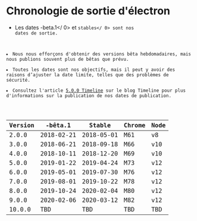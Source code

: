 # Chronologie de sortie d'électron

* Les dates -beta.1</ 0> et <code>stables</ 0> sont nos dates de sortie.</li>
<li>Nous nous efforçons d'obtenir des versions bêta hebdomadaires, mais nous publions souvent plus de bêtas que prévu.</li>
<li>Toutes les dates sont nos objectifs, mais il peut y avoir des raisons d’ajuster la date limite, telles que des problèmes de sécurité.</li>
<li>Consultez l'article <a href="https://electronjs.org/blog/electron-5-0-timeline">5.0.0 Timeline</a> sur le blog Timeline pour plus d'informations sur la publication de nos dates de publication.</li>
</ul>

<table spaces-before="0" line-breaks-before="2">
<thead>
<tr>
  <th>Version</th>
  <th>-bêta.1</th>
  <th>Stable</th>
  <th>Chrome</th>
  <th>Node</th>
</tr>
</thead>
<tbody>
<tr>
  <td>2.0.0</td>
  <td>2018-02-21</td>
  <td>2018-05-01</td>
  <td>M61</td>
  <td>v8</td>
</tr>
<tr>
  <td>3.0.0</td>
  <td>2018-06-21</td>
  <td>2018-09-18</td>
  <td>M66</td>
  <td>v10</td>
</tr>
<tr>
  <td>4.0.0</td>
  <td>2018-10-11</td>
  <td>2018-12-20</td>
  <td>M69</td>
  <td>v10</td>
</tr>
<tr>
  <td>5.0.0</td>
  <td>2019-01-22</td>
  <td>2019-04-24</td>
  <td>M73</td>
  <td>v12</td>
</tr>
<tr>
  <td>6.0.0</td>
  <td>2019-05-01</td>
  <td>2019-07-30</td>
  <td>M76</td>
  <td>v12</td>
</tr>
<tr>
  <td>7.0.0</td>
  <td>2019-08-01</td>
  <td>2019-10-22</td>
  <td>M78</td>
  <td>v12</td>
</tr>
<tr>
  <td>8.0.0</td>
  <td>2019-10-24</td>
  <td>2020-02-04</td>
  <td>M80</td>
  <td>v12</td>
</tr>
<tr>
  <td>9.0.0</td>
  <td>2020-02-06</td>
  <td>2020-03-12</td>
  <td>M82</td>
  <td>v12</td>
</tr>
<tr>
  <td>10.0.0</td>
  <td>TBD</td>
  <td>TBD</td>
  <td>TBD</td>
  <td>TBD</td>
</tr>
</tbody>
</table>
